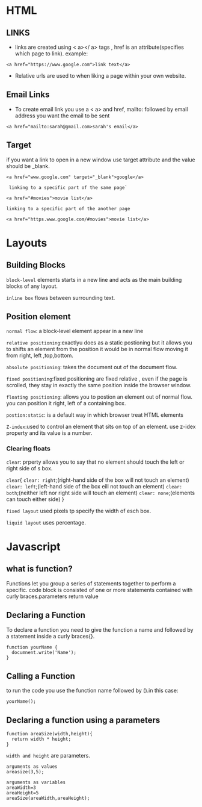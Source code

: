 # HTML
## **LINKS**
* links are created using < a></ a> tags , href is an attribute(specifies which page to link).
example: 
```
<a href="https://www.google.com">link text</a>
```
* Relative urls are used to when liking a page within your own website.

## **Email Links**
 * To create email link you use a < a> and href, mailto: followed by  email address you want the email to be sent
```
<a href="mailto:sarah@gmail.com>sarah's email</a>
```
## **Target**

if you want a link to open in a new window use target attribute and the value should be _blank.
```
<a href="www.google.com" target="_blank">google</a>
```

```
 linking to a specific part of the same page`

<a href="#movies">movie list</a>

```

```
linking to a specific part of the another page

<a href="https.www.google.com/#movies">movie list</a>
```

# Layouts
## **Building Blocks**

`block-level` elements starts in a new line and acts as the main building blocks of any layout.

`inline box` flows between surrounding text.


## Position element
`normal flow`: a block-level element appear in a new line 

`relative positioning`:exactlyu does as a static postioning but it allows you to  shifts an element from the position it would be in normal flow moving it from right, left ,top,bottom. 

`absolute positioning`: takes the document out of the document flow.

`fixed positioning`:fixed positioning are fixed relative , even if the page is scrolled, they stay in exactly the same position inside the browser window.

`floating positioning`: allows you to postion an element out of normal flow. you can position it right, left of a containing box.

`postion:static`: is a default way in which browser treat HTML elements


`Z-index`:used to control an element that sits on top of an element. use z-idex property and its value is a number.

### Clearing floats

`clear`: prperty allows you to say that no element should touch the left or right side of s box.

`clear`{
  `clear: right`;(right-hand side of the box will not touch an element)
  `clear: left`;(left-hand side of the box eill not touch an element)
  `clear: both`;(neither left nor right side will touch an element)
  `clear: none`;(elements can touch either side)
}

`fixed layout` used pixels tp specify the width of esch box.

`liquid layout` uses percentage.


# Javascript


## what is function?
Functions let you group a series of statements together  to perform a specific.
code block is consisted of one or more statements contained with curly braces.parameters
return value

## Declaring a Function

To declare a function you need to give the function a name and followed by a statement inside a curly braces{}.
``` 
function yourName {
  documnent.write('Name');
}

```
## Calling a Function

to run the code you use the function name followed by ().in this case:
```
yourName();
```

## Declaring a function using a parameters
```
function areaSize(width,height){
  return width * height;
}
```
`width and height` are parameters.
```
arguments as values
areasize(3,5);

arguments as variables
areaWidth=3
areaHeight=5
areaSize(areaWidth,areaHeight);
```

